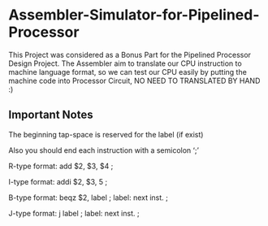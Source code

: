 # Assembler-Simulator-for-Pipelined-Processor
This Project was considered as a Bonus Part for the Pipelined Processor Design Project. The Assembler aim to translate our CPU instruction to machine language format, so we can test our CPU easily by putting the machine code into Processor Circuit, NO NEED TO TRANSLATED BY HAND :)

## Important Notes
The beginning tap-space is reserved for the label (if exist)


Also you should end each instruction with a semicolon ‘;’ 


R-type format:
<tap space> add $2, $3, $4 ;


I-type format:
<tap space> addi $2, $3, 5 ;


B-type format:
<tap space> beqz $2,  label ;
label: <tap space> next inst. ;


J-type format:
<tap space> j label ;
label: <tap space> next inst. ;
